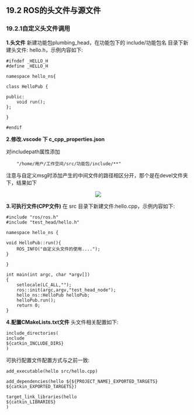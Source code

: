 ## 19.2 ROS的头文件与源文件
### 19.2.1自定义头文件调用
**1.头文件**
新建功能包plumbing_head，在功能包下的 include/功能包名 目录下新建头文件: hello.h，示例内容如下:

    #ifndef _HELLO_H
    #define _HELLO_H

    namespace hello_ns{

    class HelloPub {

    public:
        void run();
    };

    }

    #endif

**2.修改.vscode 下 c_cpp_properties.json** 

对includepath属性添加
    
        "/home/用户/工作空间/src/功能包/include/**"
注意与自定义msg时添加产生的中间文件的路径相区分开，那个是在devel文件夹下，结果如下
<div align=center><img src="https://s2.loli.net/2022/02/04/FkztimfQUsl7pNI.png"></div>

**3.可执行文件(CPP文件)**
在 src 目录下新建文件:hello.cpp，示例内容如下:

    #include "ros/ros.h"
    #include "test_head/hello.h"

    namespace hello_ns {

    void HelloPub::run(){
        ROS_INFO("自定义头文件的使用....");
    }

    }

    int main(int argc, char *argv[])
    {
        setlocale(LC_ALL,"");
        ros::init(argc,argv,"test_head_node");
        hello_ns::HelloPub helloPub;
        helloPub.run();
        return 0;
    }

**4.配置CMakeLists.txt文件**
头文件相关配置如下:

    include_directories(
    include
    ${catkin_INCLUDE_DIRS}
    )
可执行配置文件配置方式与之前一致:

    add_executable(hello src/hello.cpp)

    add_dependencies(hello ${${PROJECT_NAME}_EXPORTED_TARGETS} ${catkin_EXPORTED_TARGETS})

    target_link_libraries(hello
    ${catkin_LIBRARIES}
    )